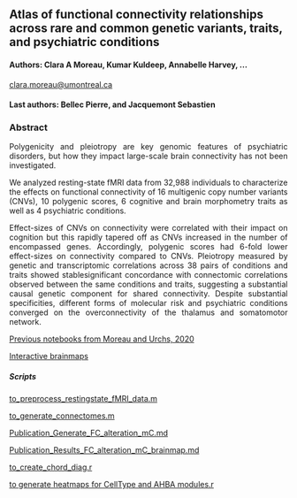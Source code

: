 ## Atlas of functional connectivity relationships across rare and common genetic variants, traits, and psychiatric conditions

#### Authors: Clara A Moreau, Kumar Kuldeep, Annabelle Harvey, ...
clara.moreau@umontreal.ca

#### Last authors: Bellec Pierre, and Jacquemont Sebastien 

### Abstract
<p align="justify"> Polygenicity and pleiotropy are key genomic features of psychiatric disorders, but how they impact large-scale brain connectivity has not been investigated. 
 </p>
<p align="justify"> We analyzed resting-state fMRI data from 32,988 individuals to characterize the effects on functional connectivity of 16 multigenic copy number variants (CNVs), 10 polygenic scores, 6 cognitive and brain morphometry traits as well as 4 psychiatric conditions. </p>
<p align="justify"> Effect-sizes of CNVs on connectivity were correlated with their impact on cognition but this rapidly tapered off as CNVs increased in the number of encompassed genes. Accordingly, polygenic scores had 6-fold lower effect-sizes on connectivity compared to CNVs. Pleiotropy measured by genetic and transcriptomic correlations across 38 pairs of conditions and traits showed stablesignificant concordance with connectomic correlations observed between the same conditions and traits, suggesting a substantial causal genetic component for shared connectivity.
Despite substantial specificities, different forms of molecular risk and psychiatric conditions converged on the overconnectivity of the thalamus and somatomotor network.  </p>


[Previous notebooks from Moreau and Urchs, 2020](https://github.com/surchs/Neuropsychiatric_CNV_code_supplement) </p>

[Interactive brainmaps]( https://claramoreau9.github.io/Braimaps_Figure1.html) </p>


##### Scripts
[to_preprocess_restingstate_fMRI_data.m](https://github.com/claramoreau9/NeuropsychiatricCNVs_Connectivity/blob/master/to_preprocess_restingstate_fMRI_data.m) </p>
[to_generate_connectomes.m](https://github.com/claramoreau9/NeuropsychiatricCNVs_Connectivity/blob/master/to_generate_connectomes.m) </p>
[Publication_Generate_FC_alteration_mC.md](https://github.com/claramoreau9/NeuropsychiatricCNVs_Connectivity/blob/master/Publication_Generate_FC_alteration_mC.md)</p>
[Publication_Results_FC_alteration_mC_brainmap.md](https://github.com/claramoreau9/NeuropsychiatricCNVs_Connectivity/blob/master/Publication_Results_FC_alteration_mC_brainmap.md)</p>

[to_create_chord_diag.r](https://github.com/claramoreau9/NeuropsychiatricCNVs_Connectivity/blob/master/to_create_chord_diag.r) </p>

[to generate heatmaps for CellType and AHBA modules.r](https://github.com/claramoreau9/NeuropsychiatricCNVs_Connectivity/blob/master/Rscript_HeatMap_CellType_and_AHBAmodules.R) </p>
